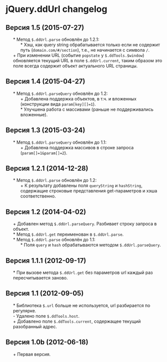 # jQuery.ddUrl changelog


## Версия 1.5 (2015-07-27)
* \* Метод `$.ddUrl.parse` обновлён до 1.2.1:
	* \* Хэш, как query string обрабатывается только если не содержит путь (`domain.com/#/section`), т.е., не начинается с символа `/`.
* \+ При изменении URL (событие `popstate` у `$.ddTools.$window`) обновляется текущий URL в поле `$.ddUrl.current`, таким образом это поле всегда содержит объект актуального URL страницы.


## Версия 1.4 (2015-04-27)
* \* Метод `$.ddUrl.parseQuery` обновлён до 1.2:
	* \+ Добавлена поддержка объектов, в т.ч. и вложенных (конструкции вида `param[key][]=1`).
	* \* Улучшена работа с массивами (раньше не поддерживались вложенные).


## Версия 1.3 (2015-03-24)
* \* Метод `$.ddUrl.parseQuery` обновлён до 1.1:
	* \+ Добавлена поддержка массивов в строке запроса (`param[]=1&param[]=2`).


## Версия 1.2.1 (2014-12-28)
* \* Метод `$.ddUrl.parse` обновлён до 1.2:
	* \+ К результату добавлены поля `queryString` и `hashString`, содержащие строковые представления get-параметров и хэша соответственно.


## Версия 1.2 (2014-04-02)
* \+ Добавлен метод `$.ddUrl.parseQuery`. Разбивает строку запроса в объект.
* \* Метод `$.ddUrl.get` переименован в `$.ddUrl.parse`.
* \* Метод `$.ddUrl.parse` обновлён до 1.1:
	* \* Поля `query` и `hash` обрабатываются методом `$.ddUrl.parseQuery`.


## Версия 1.1.1 (2012-09-17)
* \* При вызове метода `$.ddUrl.get` без параметров url каждый раз пересчитывается заново.


## Версия 1.1 (2012-09-05)
* \* Библиотека `$.url` больше не используется, url разбирается по регулярке.
* \- Удалено поле `$.ddTools.host`.
* \+ Добавлено поле `$.ddTools.current`, содержащее текущий разобранный адрес.


## Версия 1.0b (2012-06-18)
* \+ Первая версия.


<link rel="stylesheet" type="text/css" href="https://DivanDesign.ru/assets/files/ddMarkdown.css" />
<style>ul{list-style:none;}</style>